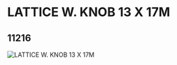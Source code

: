 # LATTICE W. KNOB 13 X 17M
## 11216
![LATTICE W. KNOB 13 X 17M](https://lc-www-live-s.legocdn.com/media/bricks/5/2/6014226.jpg)